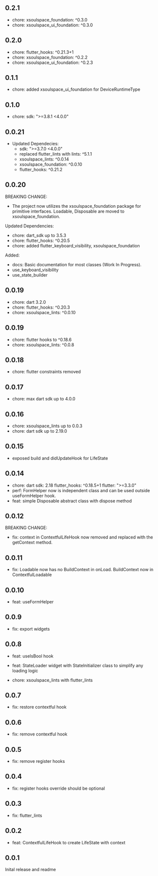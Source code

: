 ## 0.2.1

- chore: xsoulspace_foundation: ^0.3.0
- chore: xsoulspace_ui_foundation: ^0.3.0

## 0.2.0

- chore: flutter_hooks: ^0.21.3+1
- chore: xsoulspace_foundation: ^0.2.2
- chore: xsoulspace_ui_foundation: ^0.2.3

## 0.1.1

- chore: added xsoulspace_ui_foundation for DeviceRuntimeType

## 0.1.0

- chore: sdk: ">=3.8.1 <4.0.0"

## 0.0.21

- Updated Dependecies:
  - sdk: ">=3.7.0 <4.0.0"
  - replaced flutter_lints with lints: ^5.1.1
  - xsoulspace_lints: ^0.0.14
  - xsoulspace_foundation: ^0.0.10
  - flutter_hooks: ^0.21.2

## 0.0.20

BREAKING CHANGE:

- The project now utilizes the xsoulspace_foundation package for primitive interfaces.
  Loadable, Disposable are moved to xsoulspace_foundation.

Updated Dependencies:

- chore: dart_sdk up to 3.5.3
- chore: flutter_hooks: ^0.20.5
- chore: added flutter_keyboard_visibility, xsoulspace_foundation

Added:

- docs: Basic documentation for most classes (Work In Progress).
- use_keyboard_visibility
- use_state_builder

## 0.0.19

- chore: dart 3.2.0
- chore: flutter_hooks: ^0.20.3
- chore: xsoulspace_lints: ^0.0.10

## 0.0.19

- chore: flutter hooks to ^0.18.6
- chore: xsoulspace_lints: ^0.0.8

## 0.0.18

- chore: flutter constraints removed

## 0.0.17

- chore: max dart sdk up to 4.0.0

## 0.0.16

- chore: xsoulspace_lints up to 0.0.3
- chore: dart sdk up to 2.19.0

## 0.0.15

- exposed build and didUpdateHook for LifeState

## 0.0.14

- chore:
  dart sdk: 2.18
  flutter_hooks: ^0.18.5+1
  flutter: ">=3.3.0"
- perf: FormHelper now is independent class and can be used outside useFormHelper hook.
- feat: simple Disposable abstract class with dispose method

## 0.0.12

BREAKING CHANGE:

- fix: context in ContextfulLifeHook now removed and replaced with the getContext method.

## 0.0.11

- fix: Loadable now has no BuildContext in onLoad. BuildContext now in ContextfulLoadable

## 0.0.10

- feat: useFormHelper

## 0.0.9

- fix: export widgets

## 0.0.8

- feat: useIsBool hook
- feat: StateLoader widget with StateInitializer class to simplify any loading logic

- chore: xsoulspace_lints with flutter_lints

## 0.0.7

- fix: restore contextful hook

## 0.0.6

- fix: remove contextful hook

## 0.0.5

- fix: remove register hooks

## 0.0.4

- fix: register hooks override should be optional

## 0.0.3

- fix: flutter_lints

## 0.0.2

- feat: ContextfulLifeHook to create LifeState with context

## 0.0.1

Inital release and readme
